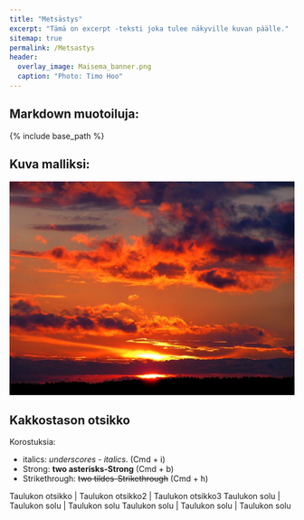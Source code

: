 ```yaml
---
title: "Metsästys"
excerpt: "Tämä on excerpt -teksti joka tulee näkyville kuvan päälle."
sitemap: true
permalink: /Metsastys
header:
  overlay_image: Maisema_banner.png
  caption: "Photo: Timo Hoo"
---
```

## Markdown muotoiluja:
{% include base_path %}

## Kuva malliksi:
![image](images/sunset-288531_1280.jpg)

## Kakkostason otsikko

Korostuksia:

 * italics: _underscores - italics_. (Cmd + i)
 * Strong: **two asterisks-Strong** (Cmd + b)
 * Strikethrough: ~~two tildes-Strikethrough~~ (Cmd + h)

Taulukon otsikko | Taulukon otsikko2 | Taulukon otsikko3
Taulukon solu | Taulukon solu | Taulukon solu
Taulukon solu | Taulukon solu | Taulukon solu

